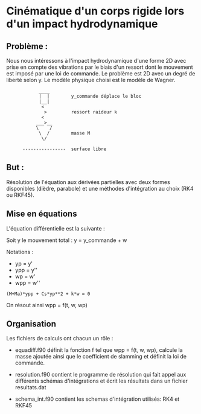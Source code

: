 # Cinématique d'un corps rigide lors d'un impact hydrodynamique

## Problème : 

Nous nous intéressons à l'impact hydrodynamique d'une forme 2D avec prise en
compte des vibrations par le biais d'un ressort dont le mouvement est imposé
par une loi de commande. Le problème est 2D avec un degré de liberté selon y.
Le modèle physique choisi est le modèle de Wagner.

```
            ____
            |  |        y_commande déplace le bloc
            |__|
             <
              >         ressort raideur k
             <
           ___>__
           \    /
            \  /        masse M
             \/
       
      ----------------  surface libre
```

## But : 

Résolution de l'équation aux dérivées partielles avec deux formes disponibles
(dièdre, parabole) et une méthodes d'intégration au choix (RK4 ou RKF45).

## Mise en équations

L'équation différentielle est la suivante :

Soit y le mouvement total : y = y_commande + w

Notations : 
- yp  = y' 
- ypp = y''
- wp  = w' 
- wpp = w''

```
(M+Ma)*ypp + Cs*yp**2 + k*w = 0
```
On résout ainsi wpp = f(t, w, wp)

## Organisation

Les fichiers de calculs ont chacun un rôle :

- equadiff.f90 définit la fonction f tel que wpp = f(t, w, wp), calcule la
  masse ajoutée ainsi que le coefficient de slamming et définit la loi de
  commande.

- resolution.f90 contient le programme de résolution qui fait appel aux
  différents schémas d'intégrations et écrit les résultats dans un fichier
  resultats.dat

- schema_int.f90 contient les schemas d'intégration utilisés: RK4 et RKF45
